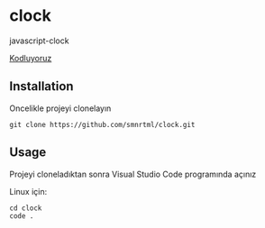 # clock
javascript-clock


[Kodluyoruz](https://kodluyoruz.org/) 

## Installation

Oncelikle projeyi clonelayın

```
git clone https://github.com/smnrtml/clock.git
```

## Usage

Projeyi cloneladıktan sonra Visual Studio Code programında açınız

Linux için:

```
cd clock
code .
```
